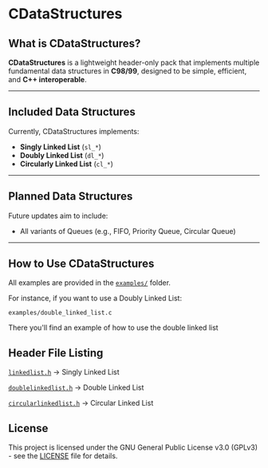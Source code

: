 # CDataStructures

## What is CDataStructures?
**CDataStructures** is a lightweight header-only pack that implements multiple fundamental data structures in **C98/99**, designed to be simple, efficient, and **C++ interoperable**.

---

## Included Data Structures
Currently, CDataStructures implements:

- **Singly Linked List** (`sl_*`)
- **Doubly Linked List** (`dl_*`)
- **Circularly Linked List** (`cl_*`)

---

## Planned Data Structures
Future updates aim to include:

- All variants of Queues (e.g., FIFO, Priority Queue, Circular Queue)

---

## How to Use CDataStructures
All examples are provided in the [`examples/`](./examples/) folder.

For instance, if you want to use a Doubly Linked List:

`examples/double_linked_list.c`

There you'll find an example of how to use the double linked list

## Header File Listing

[`linkedlist.h`](./linkedlist.h) → Singly Linked List

[`doublelinkedlist.h`](./doublelinkedlist.h) → Double Linked List

[`circularlinkedlist.h`](./circularlinkedlist.h) → Circular Linked List

## License
This project is licensed under the GNU General Public License v3.0 (GPLv3) - see the [LICENSE](./LICENSE) file for details.
